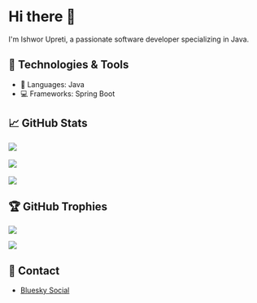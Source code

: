# Hi there 👋
I'm Ishwor Upreti, a passionate software developer specializing in Java.

## 🚀 Technologies & Tools
- 📝 Languages: Java
- 💻 Frameworks: Spring Boot

## 📈 GitHub Stats
![](https://github-readme-stats.vercel.app/api?username=itsIshwor&theme=tokyonight&bg_color=00000000&hide_border=false&include_all_commits=true&count_private=true&show_icons=true&locale&show=prs_merged,prs_merged_percentage&rank_icon=github
)<br/><br/>
![](https://github-readme-streak-stats.herokuapp.com/?user=itsIshwor&theme=default&bg_color=00000000&hide_border=false&text_bold=true)<br/><br/>
![](https://github-readme-stats.vercel.app/api/top-langs/?username=itsIshwor&theme=tokyonight&bg_color=00000000&hide_border=false&include_all_commits=true&count_private=true&layout=compact&text_bold=true)

## 🏆 GitHub Trophies
![](https://github-profile-trophy.vercel.app/?username=itsIshwor&theme=radical&no-frame=false&no-bg=false&margin-w=4) <br/>

[![](https://visitcount.itsvg.in/api?id=itsIshwor&icon=7&color=6)](https://visitcount.itsvg.in)


## 🔗 Contact
- [Bluesky Social](https://bsky.app/profile/iupreti.bsky.social)
